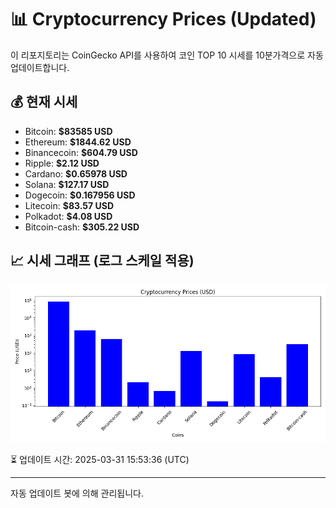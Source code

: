 
# 📊 Cryptocurrency Prices (Updated)

이 리포지토리는 CoinGecko API를 사용하여 코인 TOP 10 시세를 10분가격으로 자동 업데이트합니다.

## 💰 현재 시세
- Bitcoin: **$83585 USD**
- Ethereum: **$1844.62 USD**
- Binancecoin: **$604.79 USD**
- Ripple: **$2.12 USD**
- Cardano: **$0.65978 USD**
- Solana: **$127.17 USD**
- Dogecoin: **$0.167956 USD**
- Litecoin: **$83.57 USD**
- Polkadot: **$4.08 USD**
- Bitcoin-cash: **$305.22 USD**

## 📈 시세 그래프 (로그 스케일 적용)
![Crypto Prices](crypto_prices.png)

⏳ 업데이트 시간: 2025-03-31 15:53:36 (UTC)

---
자동 업데이트 봇에 의해 관리됩니다.
